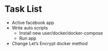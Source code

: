 # Task List

- Active facebook app
- Write auto scripts
  - Install new user/docker/docker-compose
  - Run app
- Change Let’s Encrypt docker method

